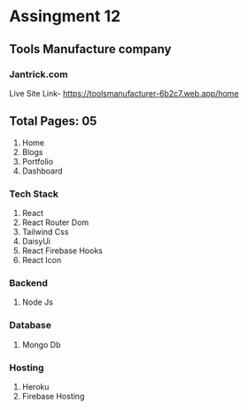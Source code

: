 # Assingment 12 
## Tools Manufacture company
### Jantrick.com 

Live Site Link- https://toolsmanufacturer-6b2c7.web.app/home
## Total Pages: 05
1. Home
2. Blogs
3. Portfolio
4. Dashboard

### Tech Stack

1. React
2. React Router Dom
3. Tailwind Css
4. DaisyUi
5. React Firebase Hooks
6. React Icon

### Backend
1. Node Js

### Database
1. Mongo Db

### Hosting

1. Heroku
2. Firebase Hosting